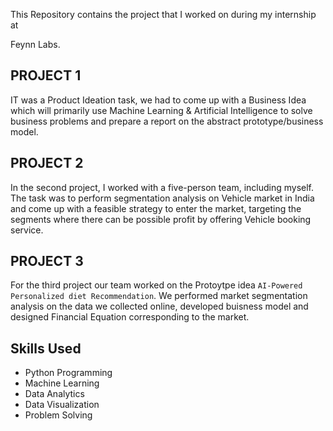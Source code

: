 This Repository contains the project that I worked on during my internship at <p href ="https://feynnlabs.com">Feynn Labs.</p>

## PROJECT 1 
IT was a Product Ideation task, we had to come up with a Business Idea which will primarily use Machine Learning & Artificial Intelligence to solve business problems and prepare a report on the abstract prototype/business model.

## PROJECT 2
In the second project, I worked with a five-person team, including myself. The task was to perform segmentation analysis on Vehicle market in India and come up with a feasible strategy to enter the market, targeting the segments where there can be possible profit by offering Vehicle booking service.

## PROJECT 3
For the third project our team worked on the Protoytpe idea `AI-Powered Personalized diet Recommendation`. We performed market segmentation analysis on the data we collected online, developed buisness model and designed Financial Equation corresponding to the market.

## Skills Used
* Python Programming
* Machine Learning
* Data Analytics
* Data Visualization
* Problem Solving
